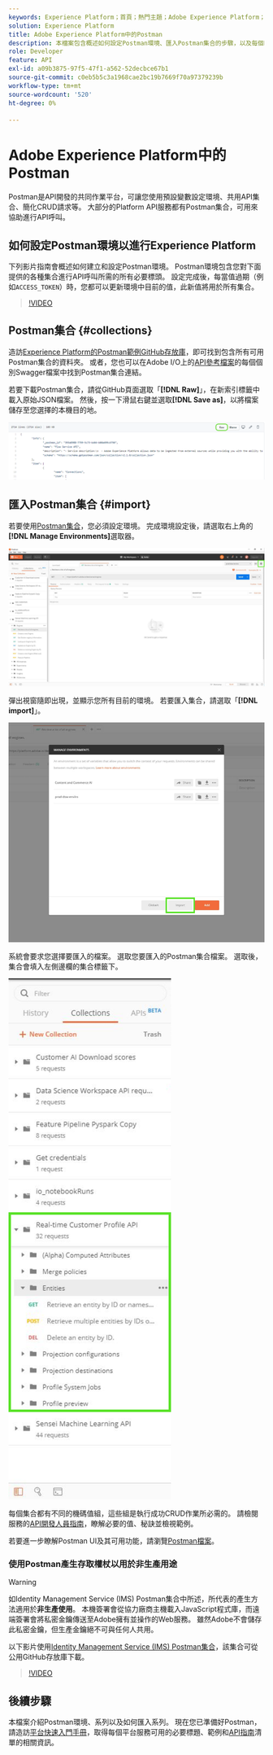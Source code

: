 ```yaml
---
keywords: Experience Platform；首頁；熱門主題；Adobe Experience Platform；api指南；平台api指南；平台簡介；開發人員指南
solution: Experience Platform
title: Adobe Experience Platform中的Postman
description: 本檔案包含概述如何設定Postman環境、匯入Postman集合的步驟，以及每個Platform服務的可用集合清單。
role: Developer
feature: API
exl-id: a09b3875-97f5-47f1-a562-52decbce67b1
source-git-commit: c0eb5b5c3a1968cae2bc19b7669f70a97379239b
workflow-type: tm+mt
source-wordcount: '520'
ht-degree: 0%

---
```


# Adobe Experience Platform中的Postman

Postman是API開發的共同作業平台，可讓您使用預設變數設定環境、共用API集合、簡化CRUD請求等。 大部分的Platform API服務都有Postman集合，可用來協助進行API呼叫。

## 如何設定Postman環境以進行Experience Platform

下列影片指南會概述如何建立和設定Postman環境。 Postman環境包含您對下面提供的各種集合進行API呼叫所需的所有必要標頭。 設定完成後，每當值過期（例如`ACCESS_TOKEN`）時，您都可以更新環境中目前的值，此新值將用於所有集合。

>[!VIDEO](https://video.tv.adobe.com/v/28832)

## Postman集合 {#collections}

造訪[Experience Platform的Postman範例GitHub存放庫](https://github.com/adobe/experience-platform-postman-samples/tree/master/apis/experience-platform)，即可找到包含所有可用Postman集合的資料夾。 或者，您也可以在Adobe I/O上的[API參考檔案](https://www.adobe.com/go/platform-api-reference-en)的每個個別Swagger檔案中找到Postman集合連結。

若要下載Postman集合，請從GitHub頁面選取「**[!DNL Raw]**」，在新索引標籤中載入原始JSON檔案。 然後，按一下滑鼠右鍵並選取&#x200B;**[!DNL Save as]**，以將檔案儲存至您選擇的本機目的地。

![原始JSON](./images/api-guide/raw-collection.PNG)

## 匯入Postman集合 {#import}

若要使用[Postman集合](#collections)，您必須設定環境。 完成環境設定後，請選取右上角的&#x200B;**[!DNL Manage Environments]**&#x200B;選取器。

![管理環境選擇器](./images/api-guide/environment-selector.png)

彈出視窗隨即出現，並顯示您所有目前的環境。 若要匯入集合，請選取「**[!DNL import]**」。

![匯入按鈕](./images/api-guide/import-collection.png)

系統會要求您選擇要匯入的檔案。 選取您要匯入的Postman集合檔案。 選取後，集合會填入左側邊欄的集合標籤下。

![已填入集合](./images/api-guide/imported-collection.png)

每個集合都有不同的機碼值組，這些組是執行成功CRUD作業所必需的。 請檢閱服務的[API開發人員指南](api-guide.md#api-guides)，瞭解必要的值、秘訣並檢視範例。

若要進一步瞭解Postman UI及其可用功能，請瀏覽[Postman檔案](https://learning.postman.com/docs/getting-started/navigating-postman/)。

### 使用Postman產生存取權杖以用於非生產用途

>[!WARNING]
>
>如Identity Management Service (IMS) Postman集合中所述，所代表的產生方法適用於&#x200B;**非生產使用**。 本機簽署會從協力廠商主機載入JavaScript程式庫，而遠端簽署會將私密金鑰傳送至Adobe擁有並操作的Web服務。 雖然Adobe不會儲存此私密金鑰，但生產金鑰絕不可與任何人共用。

以下影片使用[Identity Management Service (IMS) Postman集合](https://github.com/adobe/experience-platform-postman-samples/blob/master/apis/ims/Identity%20Management%20Service.postman_collection.json)，該集合可從公用GitHub存放庫下載。

>[!VIDEO](https://video.tv.adobe.com/v/29698/?quality=12&learn=on)

## 後續步驟

本檔案介紹Postman環境、系列以及如何匯入系列。 現在您已準備好Postman，請造訪[平台快速入門手冊](api-guide.md)，取得每個平台服務可用的必要標題、範例和[API指南](api-guide.md#api-guides)清單的相關資訊。
